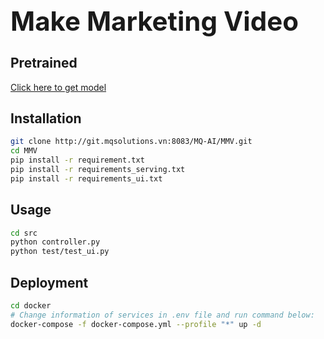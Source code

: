 **<h1>Make Marketing Video</h1>**
---

## Pretrained
[Click here to get model](https://drive.google.com/drive/folders/1MK35d_Y8cuMphnePkqGhE3plCevDoVch?usp=sharing)

## Installation
```bash
git clone http://git.mqsolutions.vn:8083/MQ-AI/MMV.git
cd MMV
pip install -r requirement.txt
pip install -r requirements_serving.txt
pip install -r requirements_ui.txt
```

## Usage
```bash
cd src
python controller.py
python test/test_ui.py
```

## Deployment

```bash
cd docker
# Change information of services in .env file and run command below:
docker-compose -f docker-compose.yml --profile "*" up -d
```
